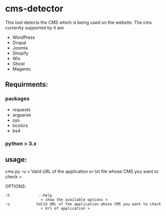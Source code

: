 # cms-detector
This tool detects the CMS which is being used on the website. The cms currenlty supported by it are 
- WordPress 
- Drupal
- Joomla
- Shopify
- Wix
- Ghost
- Magento



## Requirments:

### packages 

- requests
- argparse
- sys
- bcolors
- bs4


### python > 3.x 

## usage: 

cms.py  -u < Valid URL of the application or txt file whose CMS you want to check > 


OPTIONS: 

```
-h             --help    
             	< show the available options >
-u            Valid URL of the application whose CMS you want to check
  		        < Url of application >
```
